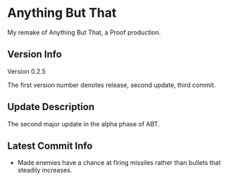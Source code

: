 # Anything But That

My remake of Anything But That, a Proof production.

## Version Info

Version 0.2.5

The first version number denotes release, second update, third commit.

## Update Description

The second major update in the alpha phase of ABT.

## Latest Commit Info

- Made enemies have a chance at firing missiles rather than bullets that steadily increases.